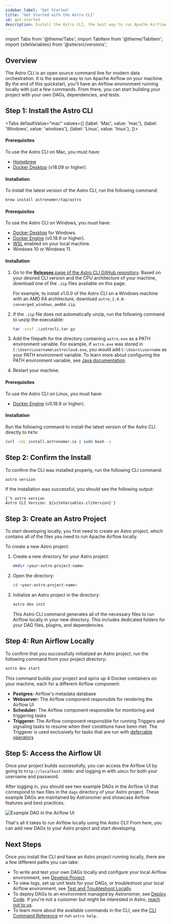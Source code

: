 ```yaml
---
sidebar_label: 'Get Started'
title: 'Get Started with the Astro CLI'
id: get-started
description: Install the Astro CLI, the best way to run Apache Airflow and test data pipelines on your local machine.
---
```


import Tabs from '@theme/Tabs';
import TabItem from '@theme/TabItem';
import {siteVariables} from '@site/src/versions';

## Overview

The Astro CLI is an open source command line for modern data orchestration. It is the easiest way to run Apache Airflow on your machine. By the end of this quickstart, you'll have an Airflow environment running locally with just a few commands. From there, you can start building your project with your own DAGs, dependencies, and tests.

## Step 1: Install the Astro CLI

<Tabs
    defaultValue="mac"
    values={[
        {label: 'Mac', value: 'mac'},
        {label: 'Windows', value: 'windows'},
        {label: 'Linux', value: 'linux'},
    ]}>
<TabItem value="mac">

#### Prerequisites

To use the Astro CLI on Mac, you must have:

- [Homebrew](https://brew.sh/)
- [Docker Desktop](https://docs.docker.com/get-docker/) (v18.09 or higher).

#### Installation

To install the latest version of the Astro CLI, run the following command:

```sh
brew install astronomer/tap/astro
```

</TabItem>

<TabItem value="windows">

#### Prerequisites

To use the Astro CLI on Windows, you must have:

- [Docker Desktop](https://docs.docker.com/desktop/windows/install/) for Windows.
- [Docker Engine](https://docs.docker.com/engine/install/) (v0.18.9 or higher).
- [WSL](https://docs.microsoft.com/en-us/windows/wsl/install) enabled on your local machine.
-  Windows 10 or Windows 11.

#### Installation

1. Go to the [**Releases** page of the Astro CLI GitHub repository](https://github.com/astronomer/astro-cli/releases). Based on your desired CLI version and the CPU architecture of your machine, download one of the `.zip` files available on this page.

    For example, to install v1.0.0 of the Astro CLI on a Windows machine with an AMD 64 architecture, download `astro_1.0.0-converged_windows_amd64.zip`.

2. If the `.zip` file does not automatically unzip, run the following command to unzip the executable:

    ```sh
    tar -xvzf .\astrocli.tar.gz
    ```

3. Add the filepath for the directory containing `astro.exe` as a PATH environment variable. For example, if `astro.exe` was stored in `C:\Users\username\astrocloud.exe`, you would add `C:\Users\username` as your PATH environment variable. To learn more about configuring the PATH environment variable, see [Java documentation](https://www.java.com/en/download/help/path.html).

4. Restart your machine.

</TabItem>

<TabItem value="linux">

#### Prerequisites

To use the Astro CLI on Linux, you must have:

- [Docker Engine](https://docs.docker.com/engine/install/) (v0.18.9 or higher).

#### Installation

Run the following command to install the latest version of the Astro CLI directly to `PATH`:

```sh
curl -sSL install.astronomer.io | sudo bash -s
```

</TabItem>

</Tabs>

## Step 2: Confirm the Install

To confirm the CLI was installed properly, run the following CLI command:

```sh
astro version
```

If the installation was successful, you should see the following output:

<pre><code parentName="pre">{`% astro version
Astro CLI Version: ${siteVariables.cliVersion}`}</code></pre>

## Step 3: Create an Astro Project

To start developing locally, you first need to create an Astro project, which contains all of the files you need to run Apache Airflow locally.

To create a new Astro project:

1. Create a new directory for your Astro project:

    ```sh
    mkdir <your-astro-project-name>
    ```

2. Open the directory:

    ```sh
    cd <your-astro-project-name>
    ```

3. Initialize an Astro project in the directory:

    ```sh
    astro dev init
    ```

    This Astro CLI command generates all of the necessary files to run Airflow locally in your new directory. This includes dedicated folders for your DAG files, plugins, and dependencies.

## Step 4: Run Airflow Locally

To confirm that you successfully initialized an Astro project, run the following command from your project directory:

```sh
astro dev start
```

This command builds your project and spins up 4 Docker containers on your machine, each for a different Airflow component:

- **Postgres:** Airflow's metadata database
- **Webserver:** The Airflow component responsible for rendering the Airflow UI
- **Scheduler:** The Airflow component responsible for monitoring and triggering tasks
- **Triggerer:** The Airflow component responsible for running Triggers and signaling tasks to resume when their conditions have been met. The Triggerer is used exclusively for tasks that are run with [deferrable operators](deferrable-operators.md)

## Step 5: Access the Airflow UI

Once your project builds successfully, you can access the Airflow UI by going to `http://localhost:8080/` and logging in with `admin` for both your username and password.

After logging in, you should see two example DAGs in the Airflow UI that correspond to two files in the `dags` directory of your Astro project. These example DAGs are maintained by Astronomer and showcase Airflow features and best practices.

<div class="text--center">
<img src="/img/docs/sample-dag.png" alt="Example DAG in the Airflow UI" />
</div>

That's all it takes to run Airflow locally using the Astro CLI! From here, you can add new DAGs to your Astro project and start developing.

## Next Steps

Once you install the CLI and have an Astro project running locally, there are a few different paths you can take:

- To write and test your own DAGs locally and configure your local Airflow environment, see [Develop Project](develop-project.md).
- To view logs, set up unit tests for your DAGs, or troubleshoot your local Airflow environment, see [Test and Troubleshoot Locally](test-and-troubleshoot-locally.md).
- To deploy DAGs to an environment managed by Astronomer, see [Deploy Code](deploy-code.md). If you're not a customer but might be interested in Astro, [reach out to us](https://www.astronomer.io/get-started).
- To learn more about the available commands in the CLI, see the [CLI Command Reference](cli/reference.md) or run `astro help`.
